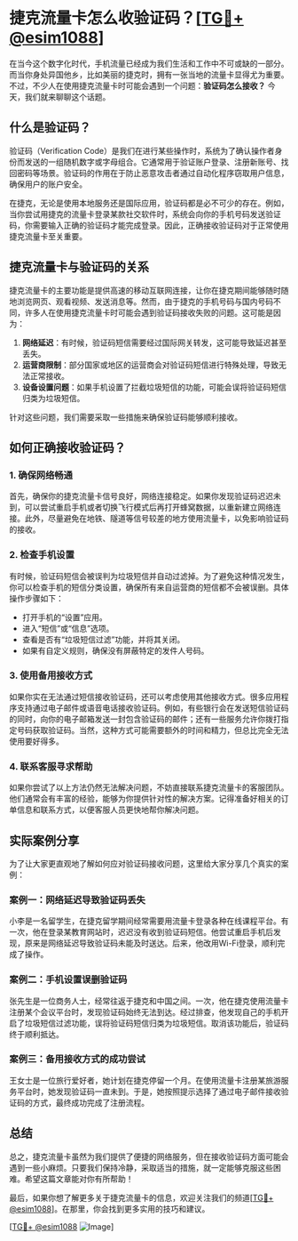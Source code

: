 # 捷克流量卡怎么收验证码？[[TG💪+ @esim1088](https://t.me/s/esim1088)]

在当今这个数字化时代，手机流量已经成为我们生活和工作中不可或缺的一部分。而当你身处异国他乡，比如美丽的捷克时，拥有一张当地的流量卡显得尤为重要。不过，不少人在使用捷克流量卡时可能会遇到一个问题：**验证码怎么接收？** 今天，我们就来聊聊这个话题。

## 什么是验证码？

验证码（Verification Code）是我们在进行某些操作时，系统为了确认操作者身份而发送的一组随机数字或字母组合。它通常用于验证账户登录、注册新账号、找回密码等场景。验证码的作用在于防止恶意攻击者通过自动化程序窃取用户信息，确保用户的账户安全。

在捷克，无论是使用本地服务还是国际应用，验证码都是必不可少的存在。例如，当你尝试用捷克的流量卡登录某款社交软件时，系统会向你的手机号码发送验证码，你需要输入正确的验证码才能完成登录。因此，正确接收验证码对于正常使用捷克流量卡至关重要。

## 捷克流量卡与验证码的关系

捷克流量卡的主要功能是提供高速的移动互联网连接，让你在捷克期间能够随时随地浏览网页、观看视频、发送消息等。然而，由于捷克的手机号码与国内号码不同，许多人在使用捷克流量卡时可能会遇到验证码接收失败的问题。这可能是因为：

1. **网络延迟**：有时候，验证码短信需要经过国际网关转发，这可能导致延迟甚至丢失。
2. **运营商限制**：部分国家或地区的运营商会对验证码短信进行特殊处理，导致无法正常接收。
3. **设备设置问题**：如果手机设置了拦截垃圾短信的功能，可能会误将验证码短信归类为垃圾短信。

针对这些问题，我们需要采取一些措施来确保验证码能够顺利接收。

## 如何正确接收验证码？

### 1. 确保网络畅通

首先，确保你的捷克流量卡信号良好，网络连接稳定。如果你发现验证码迟迟未到，可以尝试重启手机或者切换飞行模式后再打开蜂窝数据，以重新建立网络连接。此外，尽量避免在地铁、隧道等信号较差的地方使用流量卡，以免影响验证码的接收。

### 2. 检查手机设置

有时候，验证码短信会被误判为垃圾短信并自动过滤掉。为了避免这种情况发生，你可以检查手机的短信分类设置，确保所有来自运营商的短信都不会被误删。具体操作步骤如下：

- 打开手机的“设置”应用。
- 进入“短信”或“信息”选项。
- 查看是否有“垃圾短信过滤”功能，并将其关闭。
- 如果有自定义规则，确保没有屏蔽特定的发件人号码。

### 3. 使用备用接收方式

如果你实在无法通过短信接收验证码，还可以考虑使用其他接收方式。很多应用程序支持通过电子邮件或语音电话接收验证码。例如，有些银行会在发送短信验证码的同时，向你的电子邮箱发送一封包含验证码的邮件；还有一些服务允许你拨打指定号码获取验证码。当然，这种方式可能需要额外的时间和精力，但总比完全无法使用要好得多。

### 4. 联系客服寻求帮助

如果你尝试了以上方法仍然无法解决问题，不妨直接联系捷克流量卡的客服团队。他们通常会有丰富的经验，能够为你提供针对性的解决方案。记得准备好相关的订单信息和联系方式，以便客服人员更快地帮你解决问题。

## 实际案例分享

为了让大家更直观地了解如何应对验证码接收问题，这里给大家分享几个真实的案例：

### 案例一：网络延迟导致验证码丢失

小李是一名留学生，在捷克留学期间经常需要用流量卡登录各种在线课程平台。有一次，他在登录某教育网站时，迟迟没有收到验证码短信。他尝试重启手机后发现，原来是网络延迟导致验证码未能及时送达。后来，他改用Wi-Fi登录，顺利完成了操作。

### 案例二：手机设置误删验证码

张先生是一位商务人士，经常往返于捷克和中国之间。一次，他在捷克使用流量卡注册某个会议平台时，发现验证码始终无法到达。经过排查，他发现自己的手机开启了垃圾短信过滤功能，误将验证码短信归类为垃圾短信。取消该功能后，验证码终于顺利抵达。

### 案例三：备用接收方式的成功尝试

王女士是一位旅行爱好者，她计划在捷克停留一个月。在使用流量卡注册某旅游服务平台时，她发现验证码一直未到。于是，她按照提示选择了通过电子邮件接收验证码的方式，最终成功完成了注册流程。

## 总结

总之，捷克流量卡虽然为我们提供了便捷的网络服务，但在接收验证码方面可能会遇到一些小麻烦。只要我们保持冷静，采取适当的措施，就一定能够克服这些困难。希望这篇文章能对你有所帮助！

最后，如果你想了解更多关于捷克流量卡的信息，欢迎关注我们的频道[[TG💪+ @esim1088](https://t.me/s/esim1088)]。在那里，你会找到更多实用的技巧和建议。

[[TG💪+ @esim1088](https://t.me/s/esim1088) ![Image](https://i.postimg.cc/4NQfJmqS/Snipaste-2025-05-13-00-14-12.png)]